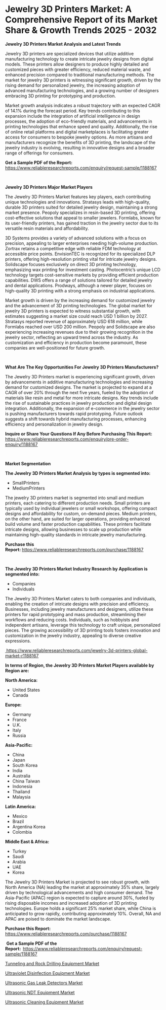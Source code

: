 <p><h1>Jewelry 3D Printers Market: A Comprehensive Report of its Market Share & Growth Trends 2025 - 2032</h1></p><p><strong>Jewelry 3D Printers Market Analysis and Latest Trends</strong></p>
<p><p>Jewelry 3D printers are specialized devices that utilize additive manufacturing technology to create intricate jewelry designs from digital models. These printers allow designers to produce highly detailed and customized pieces with greater efficiency, reduced material waste, and enhanced precision compared to traditional manufacturing methods. The market for jewelry 3D printers is witnessing significant growth, driven by the rising demand for personalized jewelry, the increasing adoption of advanced manufacturing technologies, and a growing number of designers embracing 3D printing for prototyping and production.</p><p>Market growth analysis indicates a robust trajectory with an expected CAGR of 14.1% during the forecast period. Key trends contributing to this expansion include the integration of artificial intelligence in design processes, the adoption of eco-friendly materials, and advancements in printing technologies that enhance speed and quality. Additionally, the rise of online retail platforms and digital marketplaces is facilitating greater access for consumers to bespoke jewelry options. As more artisans and manufacturers recognize the benefits of 3D printing, the landscape of the jewelry industry is evolving, resulting in innovative designs and a broader range of offerings for consumers.</p></p>
<p><strong>Get a Sample PDF of the Report:&nbsp;</strong> <a href="https://www.reliableresearchreports.com/enquiry/request-sample/1188167?utm_campaign=113&utm_medium=2&utm_source=Github&utm_content=ia&utm_term=10042025&utm_id=jewelry-3d-printers">https://www.reliableresearchreports.com/enquiry/request-sample/1188167</a></p>
<p>&nbsp;</p>
<p><strong>Jewelry 3D Printers Major Market Players</strong></p>
<p><p>The Jewelry 3D Printers Market features key players, each contributing unique technologies and innovations. Stratasys leads with high-quality, durable 3D printers suited for detailed jewelry design, maintaining a strong market presence. Peopoly specializes in resin-based 3D printing, offering cost-effective solutions that appeal to smaller jewelers. Formlabs, known for its user-friendly printers, has gained traction in the jewelry sector due to its versatile resin materials and affordability.</p><p>3D Systems provides a variety of advanced solutions with a focus on precision, appealing to larger enterprises needing high-volume production. Zortrax retains a competitive edge with reliable FDM technology at accessible price points. EnvisionTEC is recognized for its specialized DLP printers, offering high-resolution printing vital for intricate jewelry designs. Solidscape focuses exclusively on direct 3D printing technology, emphasizing wax printing for investment casting. Photocentric’s unique LCD technology targets cost-sensitive markets by providing efficient production capabilities. DWS offers a range of solutions tailored for detailed jewelry and dental applications. Prodways, although a newer player, focuses on high-quality 3D printing with a strong emphasis on industrial applications.</p><p>Market growth is driven by the increasing demand for customized jewelry and the advancement of 3D printing technologies. The global market for jewelry 3D printers is expected to witness substantial growth, with estimates suggesting a market size could reach USD 1 billion by 2027. Stratasys reported revenue of approximately USD 618 million, while Formlabs reached over USD 200 million. Peopoly and Solidscape are also experiencing increasing revenues due to their growing recognition in the jewelry sector, reflecting an upward trend across the industry. As customization and efficiency in production become paramount, these companies are well-positioned for future growth.</p></p>
<p>&nbsp;</p>
<p><strong>What Are The Key Opportunities For Jewelry 3D Printers Manufacturers?</strong></p>
<p><p>The Jewelry 3D Printers market is experiencing significant growth, driven by advancements in additive manufacturing technologies and increasing demand for customized designs. The market is projected to expand at a CAGR of over 20% through the next five years, fueled by the adoption of materials like resin and metal for more intricate designs. Key trends include the rise of sustainable practices in jewelry production and digital design integration. Additionally, the expansion of e-commerce in the jewelry sector is pushing manufacturers towards rapid prototyping. Future outlook suggests a shift towards hybrid manufacturing processes, enhancing efficiency and personalization in jewelry design.</p></p>
<p><strong>Inquire or Share Your Questions If Any Before Purchasing This Report:</strong> <a href="https://www.reliableresearchreports.com/enquiry/pre-order-enquiry/1188167?utm_campaign=113&utm_medium=2&utm_source=Github&utm_content=ia&utm_term=10042025&utm_id=jewelry-3d-printers">https://www.reliableresearchreports.com/enquiry/pre-order-enquiry/1188167</a></p>
<p>&nbsp;</p>
<p><strong>Market Segmentation</strong></p>
<p><strong>The Jewelry 3D Printers Market Analysis by types is segmented into:</strong></p>
<p><ul><li>SmallPrinters</li><li>MediumPrinters</li></ul></p>
<p><p>The jewelry 3D printers market is segmented into small and medium printers, each catering to different production needs. Small printers are typically used by individual jewelers or small workshops, offering compact designs and affordability for custom, on-demand pieces. Medium printers, on the other hand, are suited for larger operations, providing enhanced build volume and faster production capabilities. These printers facilitate intricate designs, allowing businesses to scale up production while maintaining high-quality standards in intricate jewelry manufacturing.</p></p>
<p><strong>Purchase this Report:&nbsp;</strong><a href="https://www.reliableresearchreports.com/purchase/1188167?utm_campaign=113&utm_medium=2&utm_source=Github&utm_content=ia&utm_term=10042025&utm_id=jewelry-3d-printers">https://www.reliableresearchreports.com/purchase/1188167</a></p>
<p>&nbsp;</p>
<p><strong>The Jewelry 3D Printers Market Industry Research by Application is segmented into:</strong></p>
<p><ul><li>Companies</li><li>Individuals</li></ul></p>
<p><p>The Jewelry 3D Printers Market caters to both companies and individuals, enabling the creation of intricate designs with precision and efficiency. Businesses, including jewelry manufacturers and designers, utilize these printers for rapid prototyping and mass production, streamlining their workflows and reducing costs. Individuals, such as hobbyists and independent artisans, leverage this technology to craft unique, personalized pieces. The growing accessibility of 3D printing tools fosters innovation and customization in the jewelry industry, appealing to diverse creative expressions.</p></p>
<p><a href="https://www.reliableresearchreports.com/jewelry-3d-printers-global-market-r1188167?utm_campaign=113&utm_medium=2&utm_source=Github&utm_content=ia&utm_term=10042025&utm_id=jewelry-3d-printers">&nbsp;https://www.reliableresearchreports.com/jewelry-3d-printers-global-market-r1188167</a></p>
<p><strong>In terms of Region, the Jewelry 3D Printers Market Players available by Region are:</strong></p>
<p>
    <p> <strong> North America: </strong>
        <ul>
            <li>United States</li>
            <li>Canada</li>
        </ul>
        </p> 
    <p> <strong> Europe: </strong>
        <ul>
            <li>Germany</li>
            <li>France</li>
            <li>U.K.</li>
            <li>Italy</li>
            <li>Russia</li>
        </ul>
        </p> 
    <p> <strong> Asia-Pacific: </strong>
        <ul>
            <li>China</li>
            <li>Japan</li>
            <li>South Korea</li>
            <li>India</li>
            <li>Australia</li>
            <li>China Taiwan</li>
            <li>Indonesia</li>
            <li>Thailand</li>
            <li>Malaysia</li>
        </ul>
        </p> 
    <p> <strong> Latin America: </strong>
        <ul>
            <li>Mexico</li>
            <li>Brazil</li>
            <li>Argentina Korea</li>
            <li>Colombia</li>
        </ul>
        </p> 
    <p> <strong> Middle East & Africa: </strong>
        <ul>
            <li>Turkey</li>
            <li>Saudi</li>
            <li>Arabia</li>
            <li>UAE</li>
            <li>Korea</li>
        </ul>
    </p>
    </p>
<p><p>The Jewelry 3D Printers Market is projected to see robust growth, with North America (NA) leading the market at approximately 35% share, largely driven by technological advancements and high consumer demand. The Asia-Pacific (APAC) region is expected to capture around 30%, fueled by rising disposable incomes and increased adoption of 3D printing technologies. Europe holds a significant 25% market share, while China is anticipated to grow rapidly, contributing approximately 10%. Overall, NA and APAC are poised to dominate the market landscape.</p></p>
<p><strong>Purchase this Report: </strong><a href="https://www.reliableresearchreports.com/purchase/1188167?utm_campaign=113&utm_medium=2&utm_source=Github&utm_content=ia&utm_term=10042025&utm_id=jewelry-3d-printers">https://www.reliableresearchreports.com/purchase/1188167</a></p>
<p>&nbsp;<strong>Get a Sample PDF of the Report:&nbsp;&nbsp;</strong><a href="https://www.reliableresearchreports.com/enquiry/request-sample/1188167?utm_campaign=113&utm_medium=2&utm_source=Github&utm_content=ia&utm_term=10042025&utm_id=jewelry-3d-printers">https://www.reliableresearchreports.com/enquiry/request-sample/1188167</a></p>
<p><strong></strong></p>
<p><p><a href="https://github.com/rempemelon5k/Market-Research-Report-List-1/blob/main/tunneling-and-rock-drilling-equipment-market.md?utm_campaign=113&utm_medium=2&utm_source=Github&utm_content=ia&utm_term=10042025&utm_id=jewelry-3d-printers">Tunneling and Rock Drilling Equipment Market</a></p><p><a href="https://github.com/PeterParrish5/Market-Research-Report-List-7/blob/main/ultraviolet-disinfection-equipment-market.md?utm_campaign=113&utm_medium=2&utm_source=Github&utm_content=ia&utm_term=10042025&utm_id=jewelry-3d-printers">Ultraviolet Disinfection Equipment Market</a></p><p><a href="https://github.com/balbajagatr1/Market-Research-Report-List-1/blob/main/ultrasonic-gas-leak-detectors-market.md?utm_campaign=113&utm_medium=2&utm_source=Github&utm_content=ia&utm_term=10042025&utm_id=jewelry-3d-printers">Ultrasonic Gas Leak Detectors Market</a></p><p><a href="https://github.com/aloyoarmahvr/Market-Research-Report-List-1/blob/main/ultrasonic-ndt-equipment-market.md?utm_campaign=113&utm_medium=2&utm_source=Github&utm_content=ia&utm_term=10042025&utm_id=jewelry-3d-printers">Ultrasonic NDT Equipment Market</a></p><p><a href="https://github.com/yardemuongz5/Market-Research-Report-List-1/blob/main/ultrasonic-cleaning-equipment-market.md?utm_campaign=113&utm_medium=2&utm_source=Github&utm_content=ia&utm_term=10042025&utm_id=jewelry-3d-printers">Ultrasonic Cleaning Equipment Market</a></p></p>